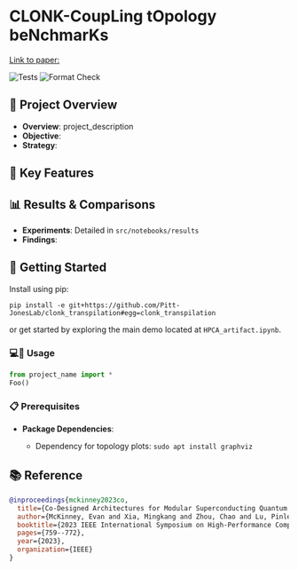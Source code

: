 # CLONK-CoupLing tOpology beNchmarKs

[Link to paper:]([https://arxiv.org/](https://ieeexplore.ieee.org/abstract/document/10071036))

![Tests](https://github.com/Pitt-JonesLab/clonk_transpilation/actions/workflows/tests.yml/badge.svg?branch=main)
![Format Check](https://github.com/Pitt-JonesLab/clonk_transpilation/actions/workflows/format-check.yml/badge.svg?branch=main)

## 📌 Project Overview

- **Overview**: project_description
- **Objective**:
- **Strategy**:

## 🌟 Key Features



## 📊 Results & Comparisons

- **Experiments**: Detailed in `src/notebooks/results`
- **Findings**:


## 🚀 Getting Started

Install using pip:
```
pip install -e git+https://github.com/Pitt-JonesLab/clonk_transpilation#egg=clonk_transpilation
```

or get started by exploring the main demo located at `HPCA_artifact.ipynb`.

### 💻🐒 Usage

```python
from project_name import *
Foo()
```

### 📋 Prerequisites

- **Package Dependencies**:

  - Dependency for topology plots: `sudo apt install graphviz`

## 📚 Reference

```bibtex
@inproceedings{mckinney2023co,
  title={Co-Designed Architectures for Modular Superconducting Quantum Computers},
  author={McKinney, Evan and Xia, Mingkang and Zhou, Chao and Lu, Pinlei and Hatridge, Michael and Jones, Alex K},
  booktitle={2023 IEEE International Symposium on High-Performance Computer Architecture (HPCA)},
  pages={759--772},
  year={2023},
  organization={IEEE}
}
```
